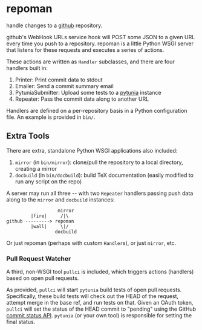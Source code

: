 repoman
=======
handle changes to a [github](http://www.github.com) repository.

github's WebHook URLs service hook will POST some JSON to a given URL every time you push to a repository. repoman is a little Python WSGI server that listens for these requests and executes a series of actions.

These actions are written as `Handler` subclasses, and there are four handlers built in:

1. Printer: Print commit data to stdout
2. Emailer: Send a commit summary email
3. PytuniaSubmitter: Upload some tests to a [pytunia](http://github.com/mastbaum/pytunia) instance
4. Repeater: Pass the commit data along to another URL

Handlers are defined on a per-repository basis in a Python configuration file. An example is provided in `bin/`.

Extra Tools
-----------
There are extra, standalone Python WSGI applications also included:

1. `mirror` (in `bin/mirror`): clone/pull the repository to a local directory, creating a mirror
2. `docbuild` (in `bin/docbuild`): build TeX documentation (easily modified to run any script on the repo)

A server may run all three -- with two `Repeater` handlers passing push data along to the `mirror` and `docbuild` instances:

```
                   mirror
         |fire|     /|\
github ---------> repoman
         |wall|     \|/
                  docbuild
```

Or just repoman (perhaps with custom `Handler`s), or just `mirror`, etc.

### Pull Request Watcher ###
A third, non-WSGI tool `pullci` is included, which triggers actions (handlers) based on open pull requests.

As provided, `pullci` will start `pytunia` build tests of open pull requests. Specifically, these build tests will check out the HEAD of the request, attempt merge in the base ref, and run tests on that. Given an OAuth token, `pullci` will set the status of the HEAD commit to "pending" using the GitHub [commit status API](https://github.com/blog/1227-commit-status-api). `pytunia` (or your own tool) is responsible for setting the final status.
